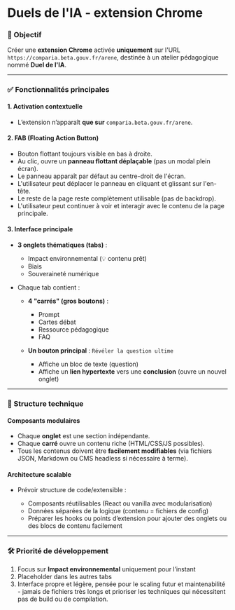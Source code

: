 # Duels de l'IA - extension Chrome

### 🎯 Objectif

Créer une **extension Chrome** activée **uniquement** sur l'URL `https://comparia.beta.gouv.fr/arene`, destinée à un atelier pédagogique nommé **Duel de l'IA**.

---

### ✅ Fonctionnalités principales

#### 1. **Activation contextuelle**

* L’extension n’apparaît **que sur** `comparia.beta.gouv.fr/arene`.

#### 2. **FAB (Floating Action Button)**

* Bouton flottant toujours visible en bas à droite.
* Au clic, ouvre un **panneau flottant déplaçable** (pas un modal plein écran).
* Le panneau apparaît par défaut au centre-droit de l'écran.
* L'utilisateur peut déplacer le panneau en cliquant et glissant sur l'en-tête.
* Le reste de la page reste complètement utilisable (pas de backdrop).
* L'utilisateur peut continuer à voir et interagir avec le contenu de la page principale.

#### 3. **Interface principale**

* **3 onglets thématiques (tabs)** :

  * Impact environnemental (💡 contenu prêt)
  * Biais
  * Souveraineté numérique

* Chaque tab contient :

  * **4 "carrés" (gros boutons)** :

    * Prompt
    * Cartes débat
    * Ressource pédagogique
    * FAQ

  * **Un bouton principal** :
    `Révéler la question ultime`

    * Affiche un bloc de texte (question)
    * Affiche un **lien hypertexte** vers une **conclusion** (ouvre un nouvel onglet)

---

### 🧩 Structure technique

#### Composants modulaires

* Chaque **onglet** est une section indépendante.
* Chaque **carré** ouvre un contenu riche (HTML/CSS/JS possibles).
* Tous les contenus doivent être **facilement modifiables** (via fichiers JSON, Markdown ou CMS headless si nécessaire à terme).

#### Architecture scalable

* Prévoir structure de code/extensible :

  * Composants réutilisables (React ou vanilla avec modularisation)
  * Données séparées de la logique (contenu = fichiers de config)
  * Préparer les hooks ou points d’extension pour ajouter des onglets ou des blocs de contenu facilement

---

### 🛠 Priorité de développement

1. Focus sur **Impact environnemental** uniquement pour l’instant
2. Placeholder dans les autres tabs
3. Interface propre et légère, pensée pour le scaling futur et maintenabilité - jamais de fichiers très longs et prioriser les techniques qui nécessitent pas de build ou de compilation.
